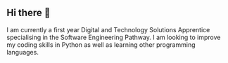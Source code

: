 ## Hi there 👋

I am currently a first year Digital and Technology Solutions Apprentice specialising in the Software Engineering Pathway.
I am looking to improve my coding skills in Python as well as learning other programming languages.
